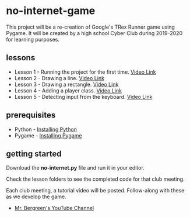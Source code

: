# no-internet-game
This project will be a re-creation of Google's TRex Runner game using Pygame.  It will be created by a high school Cyber Club during 2019-2020 for learning purposes.

## lessons
* Lesson 1 - Running the project for the first time. [Video Link](https://youtu.be/f7p16Ov7WE4)
* Lesson 2 - Drawing a line. [Video Link](https://youtu.be/Io8g8OAyTIM)
* Lesson 3 - Drawing a rectangle. [Video Link](https://youtu.be/MPahXYv_Wfc)
* Lesson 4 - Adding a player class. [Video Link](https://youtu.be/ZueXP3XGzdo)
* Lesson 5 - Detecting input from the keyboard. [Video Link](https://youtu.be/zleUoB_V6Ns)

## prerequisites
* Python - [Installing Python](https://www.python.org/downloads/)
* Pygame - [Installing Pygame](https://www.pygame.org/wiki/GettingStarted)

## getting started
Download the **no-internet.py** file and run it in your editor.

Check the lesson folders to see the completed code for that club meeting.

Each club meeting, a tutorial video will be posted. Follow-along with these as we develop the game.
* [Mr. Bergreen's YouTube Channel](https://www.youtube.com/channel/UC_xoACRgZ-pt3NjJCYY0hGg?view_as=subscriber)
